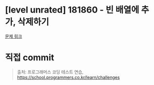 # [level unrated] 181860 - 빈 배열에 추가, 삭제하기

[문제 링크](https://school.programmers.co.kr/learn/courses/30/lessons/181860)

# 직접 commit

> 출처: 프로그래머스 코딩 테스트 연습, https://school.programmers.co.kr/learn/challenges
